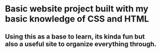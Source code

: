 <h1>Basic website project built with my basic knowledge of CSS and HTML</h1>

<h2>Using this as a base to learn, its kinda fun but also a useful site to organize everything through.</h2>
